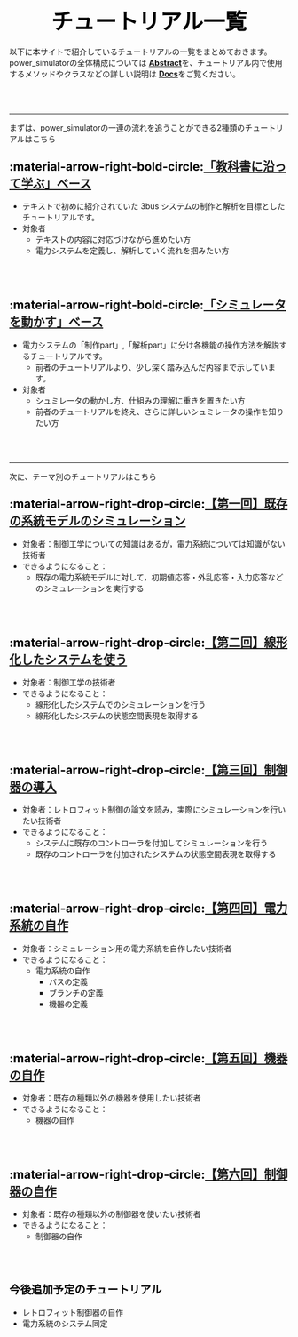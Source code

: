 # <div style="text-align: center;"><span style="font-size: 140%; color: black;">チュートリアル一覧</span></div>

以下に本サイトで紹介しているチュートリアルの一覧をまとめておきます。  
power_simulatorの全体構成については [**Abstract**](/abstract)を、チュートリアル内で使用するメソッドやクラスなどの詳しい説明は [**Docs**](/Docs/docs)をご覧ください。

<br><br>

---
まずは、power_simulatorの一連の流れを追うことができる2種類のチュートリアルはこちら

### <span style="font-size: 130%; color: black;">:material-arrow-right-bold-circle:**[「教科書に沿って学ぶ」ベース](/Tutorials/withText)**</span>

- テキストで初めに紹介されていた 3bus システムの制作と解析を目標としたチュートリアルです。
- 対象者
    - テキストの内容に対応づけながら進めたい方
    - 電力システムを定義し、解析していく流れを掴みたい方

<br><br>

### <span style="font-size: 130%; color: black;">:material-arrow-right-bold-circle:**[「シミュレータを動かす」ベース](/Tutorials/newSystem)**</span>

- 電力システムの「制作part」,「解析part」に分け各機能の操作方法を解説するチュートリアルです。
    - 前者のチュートリアルより、少し深く踏み込んだ内容まで示しています。
- 対象者
    - シュミレータの動かし方、仕組みの理解に重きを置きたい方
    - 前者のチュートリアルを終え、さらに詳しいシュミレータの操作を知りたい方

<br><br>

---
次に、テーマ別のチュートリアルはこちら

### <span style="font-size: 130%; color: black;">:material-arrow-right-drop-circle:**[【第一回】既存の系統モデルのシミュレーション](/Tutorials/step1)**</span>

- 対象者：制御工学についての知識はあるが，電力系統については知識がない技術者
- できるようになること：
    - 既存の電力系統モデルに対して，初期値応答・外乱応答・入力応答などのシミュレーションを実行する

<br><br>

### <span style="font-size: 130%; color: black;">:material-arrow-right-drop-circle:**[【第二回】線形化したシステムを使う](/Tutorials/step2)**</span>

- 対象者：制御工学の技術者
- できるようになること：
    - 線形化したシステムでのシミュレーションを行う
    - 線形化したシステムの状態空間表現を取得する

<br><br>

### <span style="font-size: 130%; color: black;">:material-arrow-right-drop-circle:**[【第三回】制御器の導入](/Tutorials/step3)**</span>

- 対象者：レトロフィット制御の論文を読み，実際にシミュレーションを行いたい技術者
- できるようになること：
    - システムに既存のコントローラを付加してシミュレーションを行う
    - 既存のコントローラを付加されたシステムの状態空間表現を取得する

<br><br>

### <span style="font-size: 130%; color: black;">:material-arrow-right-drop-circle:**[【第四回】電力系統の自作](/Tutorials/step4)**</span>

- 対象者：シミュレーション用の電力系統を自作したい技術者
- できるようになること：
    - 電力系統の自作
        - バスの定義
        - ブランチの定義
        - 機器の定義

<br><br>

### <span style="font-size: 130%; color: black;">:material-arrow-right-drop-circle:**[【第五回】機器の自作](/Tutorials/step5)**</span>

- 対象者：既存の種類以外の機器を使用したい技術者
- できるようになること：
    - 機器の自作

<br><br>

### <span style="font-size: 130%; color: black;">:material-arrow-right-drop-circle:**[【第六回】制御器の自作](/Tutorials/step6)**</span>

- 対象者：既存の種類以外の制御器を使いたい技術者
- できるようになること：
    - 制御器の自作

<br><br>

### <span style="font-size: 120%; color: black;">今後追加予定のチュートリアル</span>

- レトロフィット制御器の自作
- 電力系統のシステム同定
